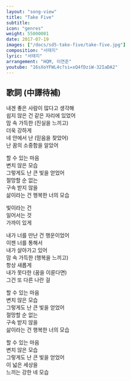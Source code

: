 ```yaml
---
layout: "song-view"
title: "Take Five"
subtitle:
icon: "genres"
weight: 55000001
date: 2017-07-19
images: ["/docs/sd5-take-five/take-five.jpg"]
composition: "서태지"
lyric: "서태지"
arrangement: "HQM, 이연준"
youtube: "16sXoYFWL4c?si=xQ4fDziW-32IaDA2"
---
```


## 歌詞 (中譯待補)

내겐 좋은 사람이 많다고 생각해  
쉽지 않은 건 같은 자리에 있었어  
맘 속 가득한 (진실을 느끼고)  
더욱 강하게  
네 안에서 난 (믿음을 찾았어)  
난 꿈의 소중함을 알았어  

할 수 있는 마음  
변치 않은 모습  
그렇게도 난 큰 빛을 얻었어  
절망할 순 없는  
구속 받지 않을  
삶이라는 건 행복한 너의 모습  

빛이라는 건  
일어서는 것  
가까이 있게  

내가 너를 만난 건 행운이었어  
이젠 너를 통해서  
내가 살아가고 있어  
맘 속 가득한 (행복을 느끼고)  
항상 새롭게  
내가 못다한 (꿈을 이룬다면)  
그건 또 다른 나란 걸  

할 수 있는 마음  
변치 않은 모습  
그렇게도 난 큰 빛을 얻었어  
절망할 순 없는  
구속 받지 않을  
삶이라는 건 행복한 너의 모습  

할 수 있는 마음  
변치 않은 모습  
그렇게도 난 큰 빛을 얻었어  
이 넓은 세상을  
느끼는 강한 네 모습  
